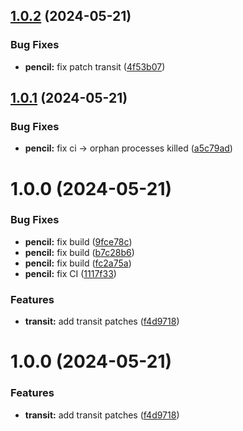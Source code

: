 ## [1.0.2](https://github.com/andronedev/revanced-patches/compare/v1.0.1...v1.0.2) (2024-05-21)


### Bug Fixes

* **pencil:** fix patch transit ([4f53b07](https://github.com/andronedev/revanced-patches/commit/4f53b077fb8fa5c4819dd0358db57eb7ad796f9b))

## [1.0.1](https://github.com/andronedev/revanced-patches/compare/v1.0.0...v1.0.1) (2024-05-21)


### Bug Fixes

* **pencil:** fix ci -> orphan processes killed ([a5c79ad](https://github.com/andronedev/revanced-patches/commit/a5c79ad684393e118d290e9e558868f514e392c4))

# 1.0.0 (2024-05-21)


### Bug Fixes

* **pencil:** fix build ([9fce78c](https://github.com/andronedev/revanced-patches/commit/9fce78ca46b661150da2a9855ea4ab7ce1a02c3f))
* **pencil:** fix build ([b7c28b6](https://github.com/andronedev/revanced-patches/commit/b7c28b6ce320cdf27ab686bb5154b81c94e2cadf))
* **pencil:** fix build ([fc2a75a](https://github.com/andronedev/revanced-patches/commit/fc2a75a7c88aba08f4a8424c22880da4509e7937))
* **pencil:** fix CI ([1117f33](https://github.com/andronedev/revanced-patches/commit/1117f33f73fa4bc8cfcb20d7561f7036d51d981c))


### Features

* **transit:** add transit patches ([f4d9718](https://github.com/andronedev/revanced-patches/commit/f4d9718934f754e282d899872a8870da74adfdd0))

# 1.0.0 (2024-05-21)


### Features

* **transit:** add transit patches ([f4d9718](https://github.com/andronedev/revanced-patches/commit/f4d9718934f754e282d899872a8870da74adfdd0))
